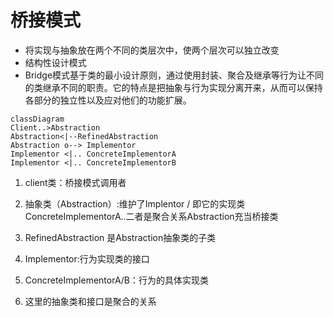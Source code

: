 # 桥接模式

- 将实现与抽象放在两个不同的类层次中，使两个层次可以独立改变
- 结构性设计模式
- Bridge模式基于类的最小设计原则，通过使用封装、聚合及继承等行为让不同的类继承不同的职责。它的特点是把抽象与行为实现分离开来，从而可以保持各部分的独立性以及应对他们的功能扩展。

```mermaid
classDiagram
Client..>Abstraction
Abstraction<|--RefinedAbstraction
Abstraction o--> Implementor
Implementor <|.. ConcreteImplementorA
Implementor <|.. ConcreteImplementorB
```

1. client类：桥接模式调用者

2. 抽象类（Abstraction）:维护了Implentor / 即它的实现类ConcreteImplementorA..二者是聚合关系Abstraction充当桥接类

3. RefinedAbstraction 是Abstraction抽象类的子类

4. Implementor:行为实现类的接口

5. ConcreteImplementorA/B：行为的具体实现类

6. 这里的抽象类和接口是聚合的关系

   





